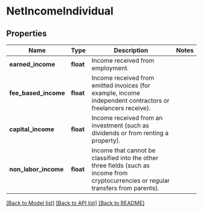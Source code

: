 # NetIncomeIndividual

## Properties
Name | Type | Description | Notes
------------ | ------------- | ------------- | -------------
**earned_income** | **float** | Income received from employment. | 
**fee_based_income** | **float** | Income received from emitted invoices (for example, income independent contractors or freelancers receive). | 
**capital_income** | **float** | Income received from an investment (such as dividends or from renting a property). | 
**non_labor_income** | **float** | Income that cannot be classified into the other three fields (such as income from cryptocurrencies or regular transfers from parents). | 

[[Back to Model list]](../../README.md#documentation-for-models) [[Back to API list]](../../README.md#documentation-for-api-endpoints) [[Back to README]](../../README.md)

